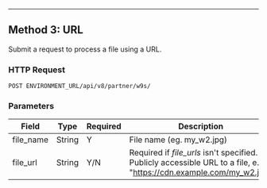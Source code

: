 ---
## Method 3: URL
Submit a request to process a file using a URL.

### HTTP Request
`POST ENVIRONMENT_URL/api/v8/partner/w9s/`

### Parameters
| Field     | Type   | Required | Description                                                                                                           |
|-----------|--------|----------|-----------------------------------------------------------------------------------------------------------------------|
| file_name | String | Y        | 	File name (eg. my_w2.jpg)                                                                                            |
| file_url  | String | Y/N      | 	Required if *file_urls* isn't specified. Publicly accessible URL to a file, e.g. "https://cdn.example.com/my_w2.jpg" |



